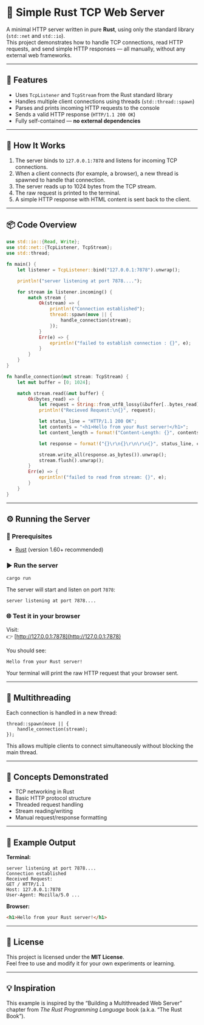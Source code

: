 # 🦀 Simple Rust TCP Web Server

A minimal HTTP server written in pure **Rust**, using only the standard library (`std::net` and `std::io`).  
This project demonstrates how to handle TCP connections, read HTTP requests, and send simple HTTP responses — all manually, without any external web frameworks.

---

## 🚀 Features

- Uses `TcpListener` and `TcpStream` from the Rust standard library  
- Handles multiple client connections using threads (`std::thread::spawn`)  
- Parses and prints incoming HTTP requests to the console  
- Sends a valid HTTP response (`HTTP/1.1 200 OK`)  
- Fully self-contained — **no external dependencies**

---

## 🧠 How It Works

1. The server binds to `127.0.0.1:7878` and listens for incoming TCP connections.  
2. When a client connects (for example, a browser), a new thread is spawned to handle that connection.  
3. The server reads up to 1024 bytes from the TCP stream.  
4. The raw request is printed to the terminal.  
5. A simple HTTP response with HTML content is sent back to the client.  

---

## 📦 Code Overview

```rust
use std::io::{Read, Write};
use std::net::{TcpListener, TcpStream};
use std::thread;

fn main() {
    let listener = TcpListener::bind("127.0.0.1:7878").unwrap();

    println!("server listening at port 7878....");

    for stream in listener.incoming() {
        match stream {
            Ok(stream) => {
                println!("Connection established");
                thread::spawn(move || {
                    handle_connection(stream);
                });
            }
            Err(e) => {
                eprintln!("failed to establish connection : {}", e);
            }
        }
    }
}

fn handle_connection(mut stream: TcpStream) {
    let mut buffer = [0; 1024];

    match stream.read(&mut buffer) {
        Ok(bytes_read) => {
            let request = String::from_utf8_lossy(&buffer[..bytes_read]);
            println!("Recieved Request:\n{}", request);

            let status_line = "HTTP/1.1 200 OK";
            let contents = "<h1>Hello from your Rust server!</h1>";
            let content_length = format!("Content-Length: {}", contents.len());

            let response = format!("{}\r\n{}\r\n\r\n{}", status_line, content_length, contents);

            stream.write_all(response.as_bytes()).unwrap();
            stream.flush().unwrap();
        }
        Err(e) => {
            eprintln!("failed to read from stream: {}", e);
        }
    }
}
```

---

## ⚙️ Running the Server

### 🧩 Prerequisites
- [Rust](https://www.rust-lang.org/tools/install) (version 1.60+ recommended)

### ▶️ Run the server

```bash
cargo run
```

The server will start and listen on port `7878`:
```
server listening at port 7878....
```

### 🌐 Test it in your browser

Visit:  
👉 [http://127.0.0.1:7878](http://127.0.0.1:7878)

You should see:
```
Hello from your Rust server!
```

Your terminal will print the raw HTTP request that your browser sent.

---

## 🧵 Multithreading

Each connection is handled in a new thread:
```rustt
thread::spawn(move || {
    handle_connection(stream);
});
```
This allows multiple clients to connect simultaneously without blocking the main thread.

---

## 🧰 Concepts Demonstrated

- TCP networking in Rust  
- Basic HTTP protocol structure  
- Threaded request handling  
- Stream reading/writing  
- Manual request/response formatting

---

## 🧪 Example Output

**Terminal:**
```
server listening at port 7878....
Connection established
Received Request:
GET / HTTP/1.1
Host: 127.0.0.1:7878
User-Agent: Mozilla/5.0 ...
```

**Browser:**
```html
<h1>Hello from your Rust server!</h1>
```

---

## 📄 License
This project is licensed under the **MIT License**.  
Feel free to use and modify it for your own experiments or learning.

---

## 💡 Inspiration
This example is inspired by the “Building a Multithreaded Web Server” chapter from *The Rust Programming Language* book (a.k.a. “The Rust Book”).
